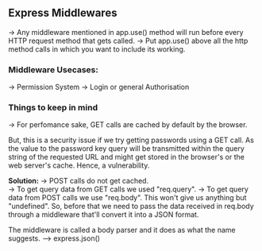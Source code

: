 ## Express Middlewares

-> Any middleware mentioned in app.use() method will run before every HTTP request method that gets called.
-> Put app.use() above all the http method calls in which you want to include its working.

### Middleware Usecases:

-> Permission System
-> Login or general Authorisation

### Things to keep in mind

-> For perfomance sake, GET calls are cached by default by the browser.

But, this is a security issue if we try getting passwords using a GET call. As the value to the password key query will be transmitted within the query string of the requested URL and might get stored in the browser's or the web server's cache. Hence, a vulnerability.

<strong>Solution:</strong>
-> POST calls do not get cached.  
-> To get query data from GET calls we used "req.query".
-> To get query data from POST calls we use "req.body". This won't give us anything but "undefined".
So, before that we need to pass the data received in req.body through a middleware that'll convert it into a JSON format.

The middleware is called a body parser and it does as what the name suggests. --> express.json()
